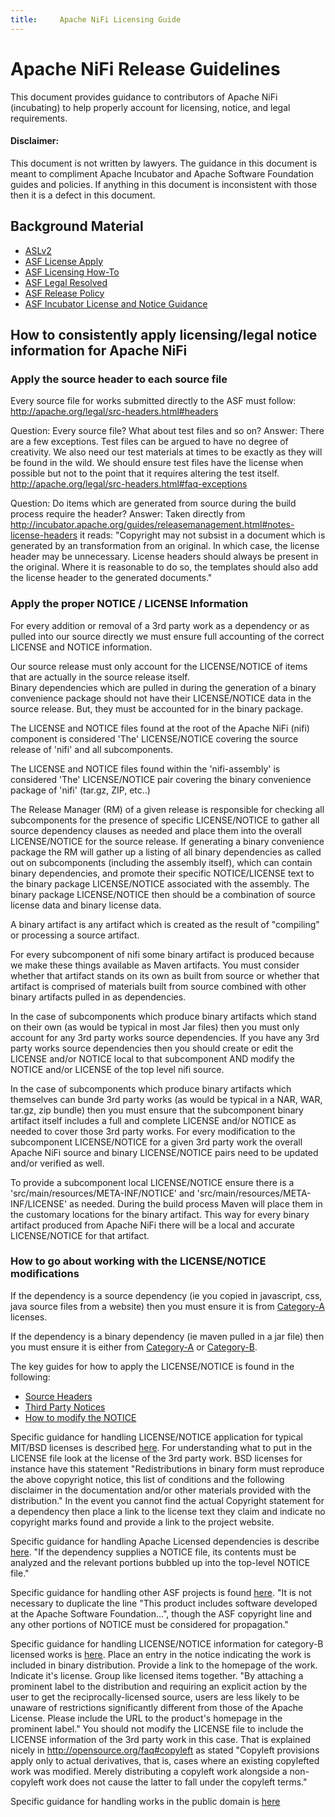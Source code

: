 ```yaml
---
title:     Apache NiFi Licensing Guide
---
```


# Apache NiFi Release Guidelines

This document provides guidance to contributors of Apache NiFi (incubating) to help properly account for licensing, notice, and legal requirements.

#### Disclaimer:

This document is not written by lawyers.  The guidance in this document is meant to compliment Apache Incubator and Apache Software Foundation guides and policies.  If anything in this document is inconsistent with those then it is a defect in this document.
  
## Background Material

- [ASLv2](http://apache.org/licenses/LICENSE-2.0)
- [ASF License Apply](http://www.apache.org/dev/apply-license.html)
- [ASF Licensing How-To](http://www.apache.org/dev/licensing-howto.html)
- [ASF Legal Resolved](http://www.apache.org/legal/resolved.html)
- [ASF Release Policy](http://www.apache.org/dev/release.html)
- [ASF Incubator License and Notice Guidance](http://incubator.apache.org/guides/releasemanagement.html#note-license-and-notice)

## How to consistently apply licensing/legal notice information for Apache NiFi

### Apply the source header to each source file

Every source file for works submitted directly to the ASF must follow: http://apache.org/legal/src-headers.html#headers

Question: Every source file? What about test files and so on?
Answer: There are a few exceptions.  Test files can be argued to have no degree of creativity.  We also need our test materials at times to be exactly as they will be found in the wild.  We should ensure test files have the license when possible but not to the point that it requires altering the test itself.
    http://apache.org/legal/src-headers.html#faq-exceptions
	
Question: Do items which are generated from source during the build process require the header?
Answer: Taken directly from http://incubator.apache.org/guides/releasemanagement.html#notes-license-headers it reads:
    "Copyright may not subsist in a document which is generated by an transformation from an original. In which case, the license header may be unnecessary. License headers should always be present in the original. Where it is reasonable to do so, the templates should also add the license header to the generated documents."

### Apply the proper NOTICE / LICENSE Information

For every addition or removal of a 3rd party work as a dependency or as pulled into our source directly we must ensure full
accounting of the correct LICENSE and NOTICE information.

Our source release must only account for the LICENSE/NOTICE of items that are actually in the source release itself.  
Binary dependencies which are pulled in during the generation of a binary convenience package should not have their 
LICENSE/NOTICE data in the source release.  But, they must be accounted for in the binary package.  

The LICENSE and NOTICE files found at the root of the Apache NiFi (nifi) component is considered 'The' LICENSE/NOTICE 
covering the source release of 'nifi' and all subcomponents.

The LICENSE and NOTICE files found within the 'nifi-assembly' is considered 'The' LICENSE/NOTICE pair covering the binary 
convenience package of 'nifi' (tar.gz, ZIP, etc..)
	
The Release Manager (RM) of a given release is responsible for checking all subcomponents for the presence of specific 
LICENSE/NOTICE to gather all source dependency clauses as needed and place them into the overall LICENSE/NOTICE for the
source release.  If generating a binary convenience package the RM will gather up a listing of all binary dependencies 
as called out on subcomponents (including the assembly itself), which can contain binary dependencies, and promote 
their specific NOTICE/LICENSE text to the binary package LICENSE/NOTICE associated with the assembly.  The binary package
LICENSE/NOTICE then should be a combination of source license data and binary license data.

A binary artifact is any artifact which is created as the result of "compiling" or processing a source artifact.
	
For every subcomponent of nifi some binary artifact is produced because we make these things available as Maven artifacts.  You must consider whether that artifact stands on its own as built from source or whether that artifact is comprised of materials built from source combined with other binary artifacts pulled in as dependencies.  
	
In the case of subcomponents which produce binary artifacts which stand on their own (as would be typical in most Jar 
files) then you must only account for any 3rd party works source dependencies.  If you have any 3rd party works source 
dependencies then you should create or edit the LICENSE and/or NOTICE local to that subcomponent AND modify the 
NOTICE and/or LICENSE of the top level nifi source.
	
In the case of subcomponents which produce binary artifacts which themselves can bunde 3rd party works (as would be 
typical in a NAR, WAR, tar.gz, zip bundle) then you must ensure that the subcomponent binary artifact itself includes 
a full and complete LICENSE and/or NOTICE as needed to cover those 3rd party works.  For every modification to the 
subcomponent LICENSE/NOTICE for a given 3rd party work the overall Apache NiFi source and binary LICENSE/NOTICE pairs 
need to be updated and/or verified as well.  

To provide a subcomponent local LICENSE/NOTICE ensure there is a 'src/main/resources/META-INF/NOTICE' and 
'src/main/resources/META-INF/LICENSE' as needed.  During the build process Maven will place them in the customary 
locations for the binary artifact.  This way for every binary artifact produced from Apache NiFi there will be a 
local and accurate LICENSE/NOTICE for that artifact.

### How to go about working with the LICENSE/NOTICE modifications

If the dependency is a source dependency (ie you copied in javascript, css, java source files from a website) then you
 must ensure it is from [Category-A](http://www.apache.org/legal/resolved.html#category-a) licenses.
    
If the dependency is a binary dependency (ie maven pulled in a jar file) then you must ensure it is either from 
[Category-A](http://www.apache.org/legal/resolved.html#category-a) or 
[Category-B](http://www.apache.org/legal/resolved.html#category-b).

The key guides for how to apply the LICENSE/NOTICE is found in the following:

 - [Source Headers](http://apache.org/legal/src-headers.html#3party)
 - [Third Party Notices](http://apache.org/legal/resolved.html#required-third-party-notices.)
 - [How to modify the NOTICE](http://www.apache.org/dev/licensing-howto.html#mod-notice)

Specific guidance for handling LICENSE/NOTICE application for typical MIT/BSD licenses is 
described [here](http://www.apache.org/dev/licensing-howto.html#permissive-deps).  For understanding what to put in the 
LICENSE file look at the license of the 3rd party work.  BSD licenses for instance have this statement "Redistributions 
in binary form must reproduce the above copyright notice, this list of conditions and the following disclaimer in the 
documentation and/or other materials provided with the distribution."  In the event you cannot find the actual 
Copyright statement for a dependency then place a link to the license text they claim and indicate no copyright marks 
found and provide a link to the project website.

Specific guidance for handling Apache Licensed dependencies is describe [here](http://www.apache.org/dev/licensing-howto.html#alv2-dep).
"If the dependency supplies a NOTICE file, its contents must be analyzed and the relevant portions bubbled up into the top-level NOTICE file."

Specific guidance for handling other ASF projects is found [here](http://www.apache.org/dev/licensing-howto.html#bundle-asf-product).
"It is not necessary to duplicate the line "This product includes software developed at the Apache Software 
Foundation...", though the ASF copyright line and any other portions of NOTICE must be considered for propagation."

Specific guidance for handling LICENSE/NOTICE information for category-B licensed works is [here](http://apache.org/legal/resolved.html#category-b).
Place an entry in the notice indicating the work is included in binary distribution.  Provide a link to the 
homepage of the work.  Indicate it's license.  Group like licensed items together. "By attaching a prominent label to 
the distribution and requiring an explicit action by the user to get the reciprocally-licensed source, users are less 
likely to be unaware of restrictions significantly different from those of the Apache License. Please include the URL 
to the product's homepage in the prominent label." You should not modify the LICENSE file to include the LICENSE 
information of the 3rd party work in this case.  That is explained nicely in http://opensource.org/faq#copyleft as 
stated "Copyleft provisions apply only to actual derivatives, that is, cases where an existing copylefted work was 
modified. Merely distributing a copyleft work alongside a non-copyleft work does not cause the latter to fall under 
the copyleft terms."

Specific guidance for handling works in the public domain is [here](http://apache.org/legal/resolved.html#can-works-placed-in-the-public-domain-be-included-in-apache-products)

